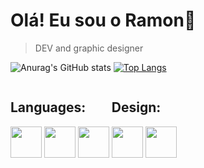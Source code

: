 <h1>Olá! Eu sou o Ramon👋</h1>

> DEV and graphic designer
    
![Anurag's GitHub
stats](https://github-readme-stats.vercel.app/api?username=Valentim-R&show_icons=true&theme=dark&card_width=450)
[![Top
Langs](https://github-readme-stats.vercel.app/api/top-langs/?username=Valentim-R&layout=DonutChartlayout&theme=dark&card_width=450)](https://github.com/Valentim-R/github-readme-stats)


<main>
    <div>
        <div style="display: inline-block;">
            <h2>Languages:</h2>
            <img align="top" height="50" width="50"
                src="https://cdn.jsdelivr.net/gh/devicons/devicon/icons/arduino/arduino-original-wordmark.svg" />
            <img align="top" height="50" width="50"
                src="https://cdn.jsdelivr.net/gh/devicons/devicon/icons/c/c-original.svg" />
            <img align="top" height="50" width="50"
                src="https://cdn.jsdelivr.net/gh/devicons/devicon/icons/cplusplus/cplusplus-original.svg" />
        </div>
        <div style="display: inline-block;">
            <h2>Design:</h2>
            <img align="top" height="50" width="50"
                src="https://cdn.jsdelivr.net/gh/devicons/devicon/icons/illustrator/illustrator-plain.svg" />
            <img align="top" height="50" width="50"
                src="https://cdn.jsdelivr.net/gh/devicons/devicon/icons/photoshop/photoshop-plain.svg" />
        </div>
    </div>
</main>
